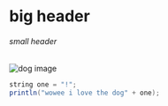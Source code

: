 # big header
###### small header


![dog image](https://hips.hearstapps.com/hmg-prod/images/dog-puppy-on-garden-royalty-free-image-1586966191.jpg?crop=0.752xw:1.00xh;0.175xw,0&resize=1200:*)

``` java
string one = "!";
println("wowee i love the dog" + one);
```
